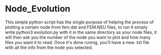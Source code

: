 # Node_Evolution

This simple python script has the single purpose of helping the process of plotting a certain node from fem.dat and FEM.NEU files, to run it 
simply write python3 evolution.py with it in the same directory as your node files, it will then ask you the number of the node you want to plot 
and how many files you want it to read. Once it's done runnig, you'll have a new .txt file with all the info from the node you selected. 
